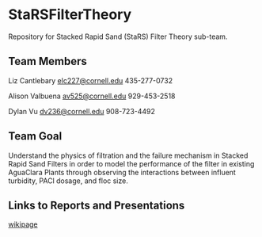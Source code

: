 # StaRSFilterTheory
Repository for Stacked Rapid Sand (StaRS) Filter Theory sub-team.

## Team Members
Liz Cantlebary  elc227@cornell.edu  435-277-0732 

Alison Valbuena av525@cornell.edu   929-453-2518 

Dylan Vu        dv236@cornell.edu   908-723-4492

## Team Goal
Understand the physics of filtration and the failure mechanism in Stacked Rapid Sand Filters in order to model the performance of the filter in existing AguaClara Plants through observing the interactions between influent turbidity, PACl dosage, and floc size. 

## Links to Reports and Presentations 

[wikipage](https://confluence.cornell.edu/display/AGUACLARA/StaRS+Filter+Theory) 
